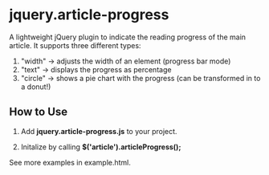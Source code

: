 # jquery.article-progress

A lightweight jQuery plugin to indicate the reading progress of the main article. It supports three different types:

1. "width" -> adjusts the width of an element (progress bar mode)
2. "text" -> displays the progress as percentage
3. "circle" -> shows a pie chart with the progress (can be transformed in to a donut!)

## How to Use

1. Add **jquery.article-progress.js** to your project.

2. Initalize by calling **$('article').articleProgress();**

See more examples in example.html.
